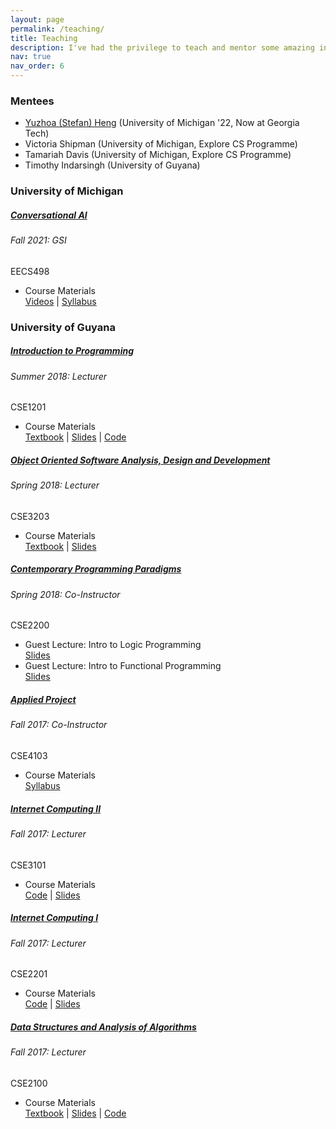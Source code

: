 ```yaml
---
layout: page
permalink: /teaching/
title: Teaching
description: I've had the privilege to teach and mentor some amazing individuals on their academic journeys throughout the years.
nav: true
nav_order: 6
---
```


### Mentees
- [Yuzhoa (Stefan) Heng](https://stefanheng.github.io/) (University of Michigan '22, Now at Georgia Tech)
- Victoria Shipman (University of Michigan, Explore CS Programme)
- Tamariah Davis (University of Michigan, Explore CS Programme)
- Timothy Indarsingh (University of Guyana)


### University of Michigan

<div class="card mt-3">
  <div class="p-3">
    <div class="row">
      <div class="col-sm-10">
        <h5 class="card-title"><a href="https://ece.engin.umich.edu/wp-content/uploads/2021/03/EECS_498_Conversational_AI.pdf" target="_blank" rel="noopener noreferrer">Conversational AI</a></h5>
        <h6 class="card-subtitle font-italic">Fall 2021: GSI</h6>
      </div>
      <div class="col-sm-2 text-sm-right">
        <span class="badge">
          EECS498
        </span>
      </div>
    </div>
    <ul class="card-text font-weight-light list-group list-group-flush">
      <li class="list-group-item">
        <div class="row">
          <div class="col-sm-9">
            Course Materials
          </div>
          <div class="col-sm-3 text-right pr-0">
            <a href="https://umich.instructure.com/courses/459668/external_tools/1262" target="_blank" rel="noopener noreferrer">Videos</a>&nbsp;|&nbsp;<a href="https://ece.engin.umich.edu/wp-content/uploads/2021/03/EECS_498_Conversational_AI.pdf" target="_blank" rel="noopener noreferrer">Syllabus</a>
          </div>
        </div>
      </li>    
    </ul>
  </div>
</div>
<p></p>

### University of Guyana

<div class="card mt-3">
  <div class="p-3">
    <div class="row">
      <div class="col-sm-10">
        <h5 class="card-title"><a href="https://www.facebook.com/groups/cse1201summer2018" target="_blank" rel="noopener noreferrer">Introduction to Programming</a></h5>
        <h6 class="card-subtitle font-italic">Summer 2018: Lecturer</h6>
      </div>
      <div class="col-sm-2 text-sm-right">
        <span class="badge">
          CSE1201
        </span>
      </div>
    </div>
    <ul class="card-text font-weight-light list-group list-group-flush">
      <li class="list-group-item">
        <div class="row">
          <div class="col-sm-9">
            Course Materials
          </div>
          <div class="col-sm-3 text-right pr-0">
            <a href="http://cslabcms.nju.edu.cn/problem_solving/images/c/cc/The_C_Programming_Language_%282nd_Edition_Ritchie_Kernighan%29.pdf" target="_blank" rel="noopener noreferrer">Textbook</a>&nbsp;|&nbsp;<a href="https://www.facebook.com/groups/cse1201summer2018/files" target="_blank" rel="noopener noreferrer">Slides</a>&nbsp;|&nbsp;<a href="https://github.com/ChrisIsKing/CSE1201" target="_blank" rel="noopener noreferrer">Code</a>
          </div>
        </div>
      </li>    
    </ul>
  </div>
</div>

<div class="card mt-3">
  <div class="p-3">
    <div class="row">
      <div class="col-sm-10">
        <h5 class="card-title"><a href="https://www.facebook.com/groups/785488904994056/permalink/822101264666153" target="_blank" rel="noopener noreferrer">Object Oriented Software Analysis, Design and Development</a></h5>
        <h6 class="card-subtitle font-italic">Spring 2018: Lecturer</h6>
      </div>
      <div class="col-sm-2 text-sm-right">
        <span class="badge">
          CSE3203
        </span>
      </div>
    </div>
    <ul class="card-text font-weight-light list-group list-group-flush">
      <li class="list-group-item">
        <div class="row">
          <div class="col-sm-9">
            Course Materials
          </div>
          <div class="col-sm-3 text-right pr-0">
            <a href="https://zjnu2017.github.io/OOAD/reading/Object.Oriented.Analysis.and.Design.with.Applications.3rd.Edition.by.Booch.pdf" target="_blank" rel="noopener noreferrer">Textbook</a>&nbsp;|&nbsp;<a href="https://www.facebook.com/groups/785488904994056/files" target="_blank" rel="noopener noreferrer">Slides</a>
          </div>
        </div>
      </li>    
    </ul>
  </div>
</div>

<div class="card mt-3">
  <div class="p-3">
    <div class="row">
      <div class="col-sm-10">
        <h5 class="card-title"><a href="https://www.facebook.com/groups/2018cse2200" target="_blank" rel="noopener noreferrer">Contemporary Programming Paradigms</a></h5>
        <h6 class="card-subtitle font-italic">Spring 2018: Co-Instructor</h6>
      </div>
      <div class="col-sm-2 text-sm-right">
        <span class="badge">
          CSE2200
        </span>
      </div>
    </div>
    <ul class="card-text font-weight-light list-group list-group-flush">
      <li class="list-group-item">
        <div class="row">
          <div class="col-sm-9">
            Guest Lecture: Intro to Logic Programming
          </div>
          <div class="col-sm-3 text-right pr-0">
            <a href="https://www.facebook.com/groups/2018cse2200/permalink/166993887308594" target="_blank" rel="noopener noreferrer">Slides</a>
          </div>
        </div>
      </li>
      <li class="list-group-item">
        <div class="row">
          <div class="col-sm-9">
            Guest Lecture: Intro to Functional Programming
          </div>
          <div class="col-sm-3 text-right pr-0">
            <a href="https://www.facebook.com/groups/2018cse2200/permalink/164552304219419" target="_blank" rel="noopener noreferrer">Slides</a>
          </div>
        </div>
      </li>    
    </ul>
  </div>
</div>

<div class="card mt-3">
  <div class="p-3">
    <div class="row">
      <div class="col-sm-10">
        <h5 class="card-title"><a href="https://www.facebook.com/groups/479007192462450" target="_blank" rel="noopener noreferrer">Applied Project</a></h5>
        <h6 class="card-subtitle font-italic">Fall 2017: Co-Instructor</h6>
      </div>
      <div class="col-sm-2 text-sm-right">
        <span class="badge">
          CSE4103
        </span>
      </div>
    </div>
    <ul class="card-text font-weight-light list-group list-group-flush">
      <li class="list-group-item">
        <div class="row">
          <div class="col-sm-9">
            Course Materials
          </div>
          <div class="col-sm-3 text-right pr-0">
            <a href="/assets/pdf/cse_4103_syllabus.pdf" target="_blank" rel="noopener noreferrer">Syllabus</a>
          </div>
        </div>
      </li>    
    </ul>
  </div>
</div>

<div class="card mt-3">
  <div class="p-3">
    <div class="row">
      <div class="col-sm-10">
        <h5 class="card-title"><a href="https://www.facebook.com/groups/1601360113222091" target="_blank" rel="noopener noreferrer">Internet Computing II</a></h5>
        <h6 class="card-subtitle font-italic">Fall 2017: Lecturer</h6>
      </div>
      <div class="col-sm-2 text-sm-right">
        <span class="badge">
          CSE3101
        </span>
      </div>
    </div>
    <ul class="card-text font-weight-light list-group list-group-flush">
      <li class="list-group-item">
        <div class="row">
          <div class="col-sm-9">
            Course Materials
          </div>
          <div class="col-sm-3 text-right pr-0">
            <a href="https://github.com/ChrisIsKing/CSE3101" target="_blank" rel="noopener noreferrer">Code</a>&nbsp;|&nbsp;<a href="https://www.facebook.com/groups/1601360113222091/files" target="_blank" rel="noopener noreferrer">Slides</a>
          </div>
        </div>
      </li>    
    </ul>
  </div>
</div>

<div class="card mt-3">
  <div class="p-3">
    <div class="row">
      <div class="col-sm-10">
        <h5 class="card-title"><a href="https://www.facebook.com/groups/2026354624308090" target="_blank" rel="noopener noreferrer">Internet Computing I</a></h5>
        <h6 class="card-subtitle font-italic">Fall 2017: Lecturer</h6>
      </div>
      <div class="col-sm-2 text-sm-right">
        <span class="badge">
          CSE2201
        </span>
      </div>
    </div>
    <ul class="card-text font-weight-light list-group list-group-flush">
      <li class="list-group-item">
        <div class="row">
          <div class="col-sm-9">
            Course Materials
          </div>
          <div class="col-sm-3 text-right pr-0">
            <a href="https://github.com/ChrisIsKing/CSE2201" target="_blank" rel="noopener noreferrer">Code</a>&nbsp;|&nbsp;<a href="https://www.facebook.com/groups/2026354624308090/files" target="_blank" rel="noopener noreferrer">Slides</a>
          </div>
        </div>
      </li>    
    </ul>
  </div>
</div>

<div class="card mt-3">
  <div class="p-3">
    <div class="row">
      <div class="col-sm-10">
        <h5 class="card-title"><a href="https://www.facebook.com/groups/505936039753022" target="_blank" rel="noopener noreferrer">Data Structures and Analysis of Algorithms</a></h5>
        <h6 class="card-subtitle font-italic">Fall 2017: Lecturer</h6>
      </div>
      <div class="col-sm-2 text-sm-right">
        <span class="badge">
          CSE2100
        </span>
      </div>
    </div>
    <ul class="card-text font-weight-light list-group list-group-flush">
      <li class="list-group-item">
        <div class="row">
          <div class="col-sm-9">
            Course Materials
          </div>
          <div class="col-sm-3 text-right pr-0">
            <a href="https://edutechlearners.com/download/Introduction_to_algorithms-3rd%20Edition.pdf" target="_blank" rel="noopener noreferrer">Textbook</a>&nbsp;|&nbsp;<a href="https://www.facebook.com/groups/505936039753022/files" target="_blank" rel="noopener noreferrer">Slides</a>&nbsp;|&nbsp;<a href="https://github.com/ChrisIsKing/CSE2100" target="_blank" rel="noopener noreferrer">Code</a>
          </div>
        </div>
      </li>    
    </ul>
  </div>
</div>

